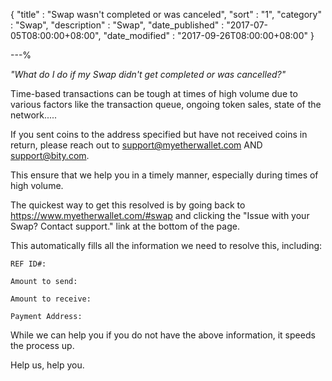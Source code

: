 {
"title"       : "Swap wasn't completed or was canceled",
"sort"        : "1",
"category"    : "Swap",
"description" : "Swap",
"date_published" : "2017-07-05T08:00:00+08:00",
"date_modified"  : "2017-09-26T08:00:00+08:00"
}

---%


*"What do I do if my Swap didn't get completed or was cancelled?"*


Time-based transactions can be tough at times of high volume due to various factors like the transaction queue, ongoing token sales, state of the network.....

If you sent coins to the address specified but have not received coins in return, please reach out to support@myetherwallet.com AND support@bity.com.

This ensure that we help you in a timely manner, especially during times of high volume.

The quickest way to get this resolved is by going back to https://www.myetherwallet.com/#swap and clicking the "Issue with your Swap? Contact support." link at the bottom of the page.

This automatically fills all the information we need to resolve this, including:

```
REF ID#:

Amount to send:

Amount to receive:

Payment Address:
```

While we can help you if you do not have the above information, it speeds the process up.

Help us, help you.
